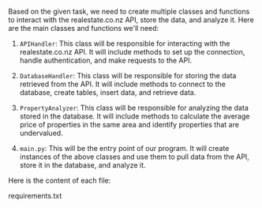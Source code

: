 Based on the given task, we need to create multiple classes and functions to interact with the realestate.co.nz API, store the data, and analyze it. Here are the main classes and functions we'll need:

1. `APIHandler`: This class will be responsible for interacting with the realestate.co.nz API. It will include methods to set up the connection, handle authentication, and make requests to the API.

2. `DatabaseHandler`: This class will be responsible for storing the data retrieved from the API. It will include methods to connect to the database, create tables, insert data, and retrieve data.

3. `PropertyAnalyzer`: This class will be responsible for analyzing the data stored in the database. It will include methods to calculate the average price of properties in the same area and identify properties that are undervalued.

4. `main.py`: This will be the entry point of our program. It will create instances of the above classes and use them to pull data from the API, store it in the database, and analyze it.

Here is the content of each file:

requirements.txt
